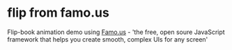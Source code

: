 flip from famo.us
====

Flip-book animation demo using [Famo.us] - 'the free, open soure JavaScript framework that helps you create smooth, complex UIs for any screen'




[Famo.us]:https://famo.us/
